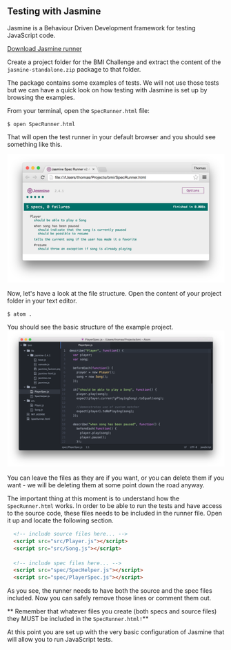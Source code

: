 ## Testing with Jasmine

Jasmine is a Behaviour Driven Development framework for testing JavaScript code. 

[Download Jasmine runner](https://github.com/jasmine/jasmine/releases)

Create a project folder for the BMI Challenge and extract the content of the `jasmine-standalone.zip` package to that folder.

The package contains some examples of tests. We will not use those tests but we can have a quick look on how testing with Jasmine is set up by browsing the examples.

From your terminal, open the `SpecRunner.html` file:

```shell
$ open SpecRunner.html
```

That will open the test runner in your default browser and you should see something like this. 

![Default tests fron the `jasmine_standalone` package](../images/jasmine_runner_1.png)

Now, let's have a look at the file structure. Open the content of your project folder in your text editor.

```shell
$ atom .
``` 
You should see the basic structure of the example project.
![](../images/jasmine_standalone_examples.png)

You can leave the files as they are if you want, or you can delete them if you want - we will be deleting them at some point down the road anyway.

The important thing at this moment is to understand how the `SpecRunner.html` works. In order to be able to run the tests and have access to the source code, these files needs to be included in the runner file. Open it up and locate the following section.

```html
  <!-- include source files here... -->
  <script src="src/Player.js"></script>
  <script src="src/Song.js"></script>

  <!-- include spec files here... -->
  <script src="spec/SpecHelper.js"></script>
  <script src="spec/PlayerSpec.js"></script>

```

As you see, the runner needs to have both the source and the spec files included. Now you can safely remove those lines or comment them out. 

** Remember that whatever files you create (both specs and source files) they MUST be included in the `SpecRunner.html!`**

At this point you are set up with the very basic configuration of Jasmine that will allow you to run JavaScript tests.




